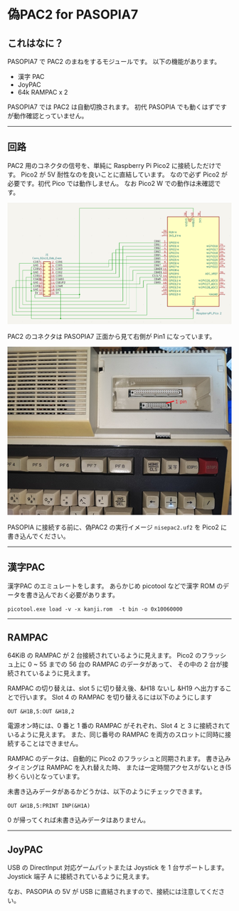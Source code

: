 # 偽PAC2 for PASOPIA7

## これはなに？

PASOPIA7 で PAC2 のまねをするモジュールです。
以下の機能があります。

- 漢字 PAC
- JoyPAC
- 64k RAMPAC x 2

PASOPIA7 では PAC2 は自動切換されます。
初代 PASOPIA でも動くはずですが動作確認とっていません。

---
## 回路

PAC2 用のコネクタの信号を、単純に Raspberry Pi Pico2 に接続しただけです。
Pico2 が 5V 耐性なのを良いことに直結しています。
なので必ず Pico2 が必要です。初代 Pico では動作しません。
なお Pico2 W での動作は未確認です。

![Schematics](/schematics.png)

PAC2 のコネクタは PASOPIA7 正面から見て右側が Pin1 になっています。

![PAC2 Connector](/pac2connector.jpg)

PASOPIA に接続する前に、偽PAC2 の実行イメージ `nisepac2.uf2` を Pico2 に書き込んでください。

---
## 漢字PAC

漢字PAC のエミュレートをします。
あらかじめ picotool などで漢字 ROM のデータを書き込んでおく必要があります。

```
picotool.exe load -v -x kanji.rom  -t bin -o 0x10060000
```

---
## RAMPAC

64KiB の RAMPAC が 2 台接続されているように見えます。
Pico2 のフラッシュ上に 0 ~ 55 までの 56 台の RAMPAC のデータがあって、
その中の 2 台が接続されているように見えます。

RAMPAC の切り替えは、slot 5 に切り替え後、&H18 ないし &H19 へ出力することで行います。
Slot 4 の RAMPAC を切り替えるには以下のようにします

```
OUT &H1B,5:OUT &H18,2
```

電源オン時には、0 番と 1 番の RAMPAC がそれぞれ、Slot 4 と 3 に接続されているように見えます。
また、同じ番号の RAMPAC を両方のスロットに同時に接続することはできません。

RAMPAC のデータは、自動的に Pico2 のフラッシュと同期されます。
書き込みタイミングは RAMPAC を入れ替えた時、
または一定時間アクセスがないとき(5秒くらい)となっています。

未書き込みデータがあるかどうかは、以下のようにチェックできます。

```
OUT &H1B,5:PRINT INP(&H1A)
```

0 が帰ってくれば未書き込みデータはありません。

---
## JoyPAC

USB の DirectInput 対応ゲームパットまたは Joystick を 1 台サポートします。
Joystick 端子 A に接続されているように見えます。

なお、PASOPIA の 5V が USB に直結されますので、接続には注意してください。
